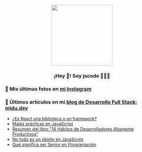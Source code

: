 <p align="center" width="300">
   <img align="center" width="200" src="https://user-images.githubusercontent.com/" />
   <h3 align="center">¡Hey 👋! Soy jscode 👨🏻‍💻</h3>
</p>

### 📸 Mis últimas fotos en [mi Instagram](https://instagram.com/jscode.live)


### 📝 Últimos artículos en mi [blog de Desarrollo Full Stack: midu.dev](https://jscode.live)
- [¿Es React una biblioteca o un framework?](https://jscode.live/react-biblioteca-o-framework/)
- [Malas prácticas en JavaScript](https://jscode.live/malas-practicas-javascript/)
- [Resumen del libro "14 Hábitos de Desarrolladores Altamente Productivos"](https://jscode.live/14-habitos-programadores-altamente-productivos/)
- [No todo es un objeto en JavaScript](https://jscode.live/no-todo-objeto-javascript/)
- [Qué significa ser Senior en Programación](https://jscode.live/que-se-espera-senior-programacion/)
